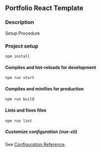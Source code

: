 ## Portfolio React Template

### Description

Setup Procedure

### Project setup

```
npm install
```

#### Compiles and hot-reloads for development

```
npm run start
```

#### Compiles and minifies for production

```
npm run build
```

#### Lints and fixes files

```
npm run lint
```

##### Customize configuration (vue-cli)

See [Configuration Reference](https://cli.vuejs.org/config/).

